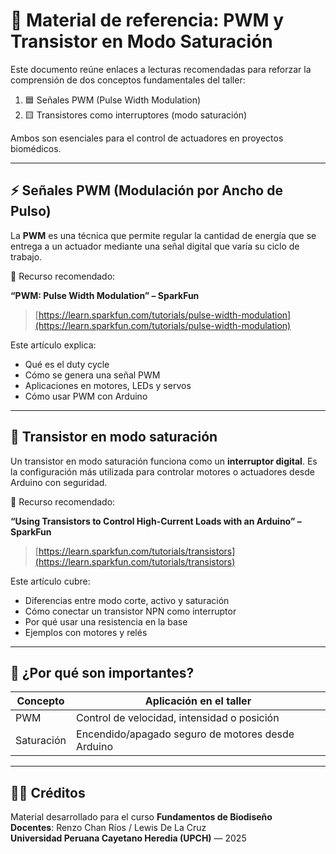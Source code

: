 # 📘 Material de referencia: PWM y Transistor en Modo Saturación

Este documento reúne enlaces a lecturas recomendadas para reforzar la comprensión de dos conceptos fundamentales del taller:

1. 🟦 Señales PWM (Pulse Width Modulation)
2. 🟨 Transistores como interruptores (modo saturación)

Ambos son esenciales para el control de actuadores en proyectos biomédicos.

---

## ⚡ Señales PWM (Modulación por Ancho de Pulso)

La **PWM** es una técnica que permite regular la cantidad de energía que se entrega a un actuador mediante una señal digital que varía su ciclo de trabajo.

🔗 Recurso recomendado:

**“PWM: Pulse Width Modulation” – SparkFun**
> [https://learn.sparkfun.com/tutorials/pulse-width-modulation](https://learn.sparkfun.com/tutorials/pulse-width-modulation)

Este artículo explica:

- Qué es el duty cycle
- Cómo se genera una señal PWM
- Aplicaciones en motores, LEDs y servos
- Cómo usar PWM con Arduino

---

## 🔌 Transistor en modo saturación

Un transistor en modo saturación funciona como un **interruptor digital**. Es la configuración más utilizada para controlar motores o actuadores desde Arduino con seguridad.

🔗 Recurso recomendado:

**“Using Transistors to Control High-Current Loads with an Arduino” – SparkFun**
> [https://learn.sparkfun.com/tutorials/transistors](https://learn.sparkfun.com/tutorials/transistors)

Este artículo cubre:

- Diferencias entre modo corte, activo y saturación
- Cómo conectar un transistor NPN como interruptor
- Por qué usar una resistencia en la base
- Ejemplos con motores y relés

---

## 🧠 ¿Por qué son importantes?

| Concepto     | Aplicación en el taller                        |
|--------------|------------------------------------------------|
| PWM          | Control de velocidad, intensidad o posición    |
| Saturación   | Encendido/apagado seguro de motores desde Arduino |

---

## 🧑‍🏫 Créditos

Material desarrollado para el curso **Fundamentos de Biodiseño**  
**Docentes**: Renzo Chan Ríos / Lewis De La Cruz  
**Universidad Peruana Cayetano Heredia (UPCH)** — 2025

